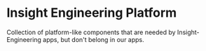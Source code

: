 Insight Engineering Platform
=====

Collection of platform-like components that are needed by Insight-Engineering apps, but don't belong in our apps.
